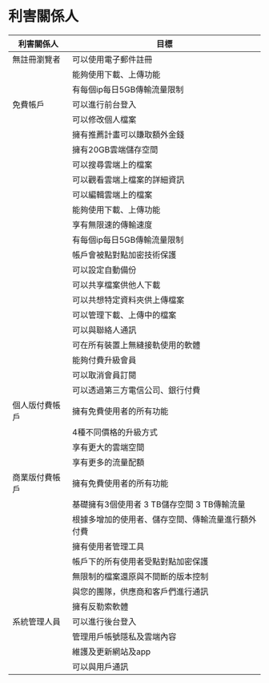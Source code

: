 # 利害關係人
|利害關係人|目標
|-----|----
|無註冊瀏覽者|可以使用電子郵件註冊|
||能夠使用下載、上傳功能|
||有每個ip每日5GB傳輸流量限制|
|免費帳戶|可以進行前台登入|
||可以修改個人檔案|
||擁有推薦計畫可以賺取額外金錢|
||擁有20GB雲端儲存空間|
||可以搜尋雲端上的檔案|
||可以觀看雲端上檔案的詳細資訊|
||可以編輯雲端上的檔案|
||能夠使用下載、上傳功能|
||享有無限速的傳輸速度|
||有每個ip每日5GB傳輸流量限制|
||帳戶會被點對點加密技術保護|
||可以設定自動備份|
||可以共享檔案供他人下載|
||可以共想特定資料夾供上傳檔案|
||可以管理下載、上傳中的檔案|
||可以與聯絡人通訊|
||可在所有裝置上無縫接軌使用的軟體|
||能夠付費升級會員|
||可以取消會員訂閱|
||可以透過第三方電信公司、銀行付費|
|個人版付費帳戶|擁有免費使用者的所有功能|
||4種不同價格的升級方式|
||享有更大的雲端空間|
||享有更多的流量配額|
|商業版付費帳戶|擁有免費使用者的所有功能|
||基礎擁有3個使用者 3 TB儲存空間 3 TB傳輸流量|
||根據多增加的使用者、儲存空間、傳輸流量進行額外付費|
||擁有使用者管理工具|
||帳戶下的所有使用者受點對點加密保護|
||無限制的檔案還原與不間斷的版本控制|
||與您的團隊，供應商和客戶們進行通訊|
||擁有反勒索軟體|
|系統管理人員|可以進行後台登入|
||管理用戶帳號隱私及雲端內容|
||維護及更新網站及app|
||可以與用戶通訊|
